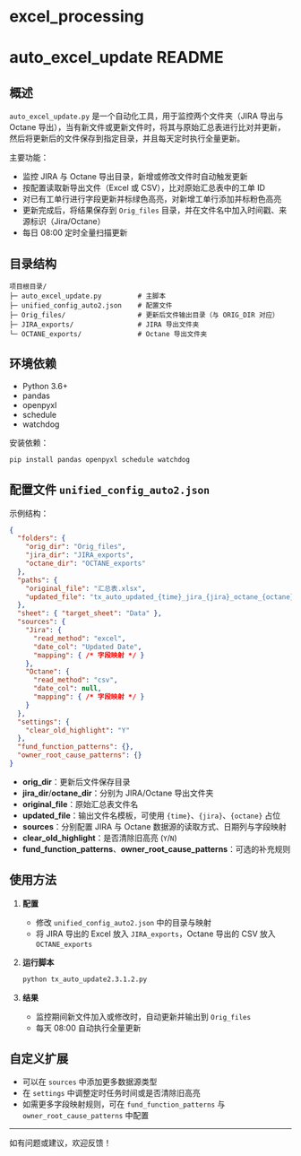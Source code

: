 # excel_processing
# auto\_excel\_update README

## 概述

`auto_excel_update.py` 是一个自动化工具，用于监控两个文件夹（JIRA 导出与 Octane 导出），当有新文件或更新文件时，将其与原始汇总表进行比对并更新，然后将更新后的文件保存到指定目录，并且每天定时执行全量更新。

主要功能：

* 监控 JIRA 与 Octane 导出目录，新增或修改文件时自动触发更新
* 按配置读取新导出文件（Excel 或 CSV），比对原始汇总表中的工单 ID
* 对已有工单行进行字段更新并标绿色高亮，对新增工单行添加并标粉色高亮
* 更新完成后，将结果保存到 `Orig_files` 目录，并在文件名中加入时间戳、来源标识（Jira/Octane）
* 每日 08:00 定时全量扫描更新

## 目录结构

```
项目根目录/
├─ auto_excel_update.py         # 主脚本
├─ unified_config_auto2.json    # 配置文件
├─ Orig_files/                  # 更新后文件输出目录（与 ORIG_DIR 对应）
├─ JIRA_exports/                # JIRA 导出文件夹
└─ OCTANE_exports/              # Octane 导出文件夹
```

## 环境依赖

* Python 3.6+
* pandas
* openpyxl
* schedule
* watchdog

安装依赖：

```bash
pip install pandas openpyxl schedule watchdog
```

## 配置文件 `unified_config_auto2.json`

示例结构：

```json
{
  "folders": {
    "orig_dir": "Orig_files",
    "jira_dir": "JIRA_exports",
    "octane_dir": "OCTANE_exports"
  },
  "paths": {
    "original_file": "汇总表.xlsx",
    "updated_file": "tx_auto_updated_{time}_jira_{jira}_octane_{octane}.xlsx"
  },
  "sheet": { "target_sheet": "Data" },
  "sources": {
    "Jira": {
      "read_method": "excel",
      "date_col": "Updated Date",
      "mapping": { /* 字段映射 */ }
    },
    "Octane": {
      "read_method": "csv",
      "date_col": null,
      "mapping": { /* 字段映射 */ }
    }
  },
  "settings": {
    "clear_old_highlight": "Y"
  },
  "fund_function_patterns": {},
  "owner_root_cause_patterns": {}
}
```

* **orig\_dir**：更新后文件保存目录
* **jira\_dir**/**octane\_dir**：分别为 JIRA/Octane 导出文件夹
* **original\_file**：原始汇总表文件名
* **updated\_file**：输出文件名模板，可使用 `{time}`、`{jira}`、`{octane}` 占位
* **sources**：分别配置 JIRA 与 Octane 数据源的读取方式、日期列与字段映射
* **clear\_old\_highlight**：是否清除旧高亮 (`Y`/`N`)
* **fund\_function\_patterns**、**owner\_root\_cause\_patterns**：可选的补充规则

## 使用方法

1. **配置**

   * 修改 `unified_config_auto2.json` 中的目录与映射
   * 将 JIRA 导出的 Excel 放入 `JIRA_exports`，Octane 导出的 CSV 放入 `OCTANE_exports`

2. **运行脚本**

   ```bash
   python tx_auto_update2.3.1.2.py
   ```

3. **结果**

   * 监控期间新文件加入或修改时，自动更新并输出到 `Orig_files`
   * 每天 08:00 自动执行全量更新

## 自定义扩展

* 可以在 `sources` 中添加更多数据源类型
* 在 `settings` 中调整定时任务时间或是否清除旧高亮
* 如需更多字段映射规则，可在 `fund_function_patterns` 与 `owner_root_cause_patterns` 中配置

---

如有问题或建议，欢迎反馈！
